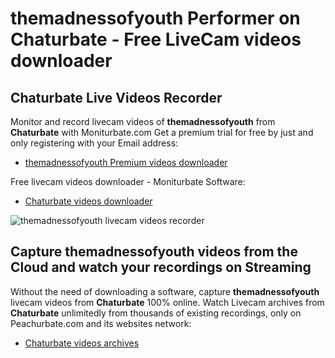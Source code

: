 # themadnessofyouth Performer on Chaturbate - Free LiveCam videos downloader

## Chaturbate Live Videos Recorder

Monitor and record livecam videos of **themadnessofyouth** from **Chaturbate** with Moniturbate.com
Get a premium trial for free by just and only registering with your Email address:
* [themadnessofyouth Premium videos downloader](https://moniturbate.com/request-demo-licence-key.html)

Free livecam videos downloader - Moniturbate Software:
* [Chaturbate videos downloader](https://moniturbate.com/moniturbate-download-software.html)

![themadnessofyouth livecam videos recorder](https://peachurnet.com/templates/moniturbate-software.png)


## Capture themadnessofyouth videos from the Cloud and watch your recordings on Streaming

Without the need of downloading a software, capture **themadnessofyouth** livecam videos from **Chaturbate** 100% online.
Watch Livecam archives from **Chaturbate** unlimitedly from thousands of existing recordings, only on Peachurbate.com and its websites network:
* [Chaturbate videos archives](https://peachurnet.com/)